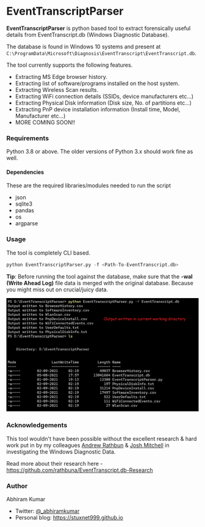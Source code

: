 # EventTranscriptParser

**EventTranscriptParser** is python based tool to extract forensically useful details from EventTranscript.db (Windows Diagnostic Database).

The database is found in Windows 10 systems and present at `C:\ProgramData\Microsoft\Diagnosis\EventTranscript\EventTranscript.db`.

The tool currently supports the following features.

+ Extracting MS Edge browser history.
+ Extracting list of software/programs installed on the host system.
+ Extracting Wireless Scan results.
+ Extracting WiFi connection details (SSIDs, device manufacturers etc...)
+ Extracting Physical Disk information (Disk size, No. of partitions etc...)
+ Extracting PnP device installation information (Install time, Model, Manufacturer etc...)
+ MORE COMING SOON!!

### Requirements

Python 3.8 or above. The older versions of Python 3.x should work fine as well.

#### Dependencies

These are the required libraries/modules needed to run the script
+ json
+ sqlite3
+ pandas
+ os
+ argparse

### Usage

The tool is completely CLI based.

```python
python EventTranscriptParser.py -f <Path-To-EventTranscript.db>
```

**Tip**: Before running the tool against the database, make sure that the **-wal (Write Ahead Log)** file data is merged with the original database. Because you might miss out on crucial/juicy data.

![usage](./img/usage.png)

### Acknowledgements

This tool wouldn't have been possible without the excellent research & hard work put in by my colleagues [Andrew Rathbun](https://twitter.com/bunsofwrath12) & [Josh Mitchell](https://www.linkedin.com/in/josh-mitchell-0990ba6a/) in investigating the Windows Diagnostic Data.

Read more about their research here - https://github.com/rathbuna/EventTranscript.db-Research

### Author

Abhiram Kumar

+ Twitter: [@_abhiramkumar](https://www.twitter.com/_abhiramkumar)
+ Personal blog: https://stuxnet999.github.io
